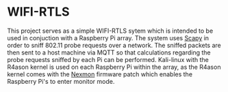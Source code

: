 # WIFI-RTLS
This project serves as a simple WIFI-RTLS sytem which is intended to be used in conjuction with a Raspberry Pi array. The system uses [Scapy](https://scapy.net/) in order to sniff 802.11 probe requests over a network. The sniffed packets are then sent to a host machine via MQTT so that calculations regarding the probe requests sniffed by each Pi can be performed. Kali-linux with the R4ason kernel is used on each Raspberry Pi within the array, as the R4ason kernel comes with the [Nexmon](https://github.com/seemoo-lab/nexmon) firmware patch which enables the Raspberry Pi's to enter monitor mode.

